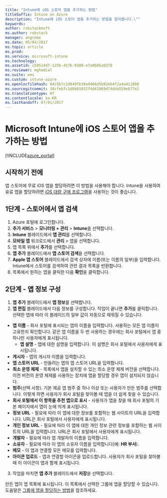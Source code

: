 ```yaml
---
title: "Intune에 iOS 스토어 앱을 추가하는 방법"
titleSuffix: Intune on Azure
description: "Intune에 iOS 스토어 앱을 추가하는 방법을 알아봅니다.\""
keywords: 
author: robstackmsft
ms.author: robstack
manager: angrobe
ms.date: 05/04/2017
ms.topic: article
ms.prod: 
ms.service: microsoft-intune
ms.technology: 
ms.assetid: c59514d7-1256-4576-9380-e7a0b85a0378
ms.reviewer: mghadial
ms.suite: ems
ms.custom: intune-azure
ms.openlocfilehash: 84c5b7c2d849fb39a9466d5b92eb4f2a4a411808
ms.sourcegitcommit: 34cfebfc1d8b81032f4d41869d74dda559e677e2
ms.translationtype: HT
ms.contentlocale: ko-KR
ms.lasthandoff: 07/01/2017
---
```

# <a name="how-to-add-ios-store-apps-to-microsoft-intune"></a>Microsoft Intune에 iOS 스토어 앱을 추가하는 방법

[!INCLUDE[azure_portal](./includes/azure_portal.md)]

## <a name="before-you-start"></a>시작하기 전에

앱 스토어에 무료 iOS 앱을 할당하려면 이 방법을 사용해야 합니다. Intune을 사용하여 유료 앱을 할당하려면 [iOS 대량 구매 프로그램](vpp-apps-ios.md)을 사용하는 것이 좋습니다.


## <a name="step-1---search-for-the-app-in-the-store"></a>1단계 - 스토어에서 앱 검색

1. Azure 포털에 로그인합니다.
2. **추가 서비스** > **모니터링 + 관리** > **Intune**을 선택합니다.
3. **Intune** 블레이드에서 **앱 관리**를 선택합니다.
4. **모바일 앱** 워크로드에서 **관리** > 앱을 선택합니다.
5. 앱 목록 위에서 **추가**를 선택합니다.
6. **앱 추가** 블레이드에서 **앱 스토어 검색**을 선택합니다.
7. **Apple 앱 스토어** 블레이드에서 검색 상자에 이름(또는 이름의 일부)을 입력합니다. Intune에서 스토어를 검색하여 관련 결과 목록을 반환합니다.
8. 목록에서 원하는 앱을 클릭한 다음 **확인**을 클릭합니다.

## <a name="step-2---configure-app-information"></a>2단계 - 앱 정보 구성

1. **앱 추가** 블레이드에서 **앱 정보**를 선택합니다.
2. **앱 편집** 블레이드에서 다음 정보를 구성합니다. 작업이 끝나면 **추가**를 클릭합니다. 선택한 앱에 따라 이 블레이드의 일부 값이 자동으로 채워질 수 있습니다.
- **앱 이름** - 회사 포털에 표시되는 앱의 이름을 입력합니다. 사용하는 모든 앱 이름이 고유한지 확인합니다. 같은 앱 이름을 두 번 사용하는 경우에는 회사 포털에서 앱 중 하나만 사용자에게 표시됩니다.
    - **앱 설명** - 앱에 대한 설명을 입력합니다. 이 설명은 회사 포털에서 사용자에게 표시됩니다.
- **게시자** - 앱의 게시자 이름을 입력합니다.
- **앱 스토어 URL** - 만들려는 앱의 앱 스토어 URL을 입력합니다.
- **최소 운영 체제** - 목록에서 앱을 설치할 수 있는 최소 운영 체제 버전을 선택합니다. 이전 버전의 운영 체제를 사용하는 장치에 앱을 할당할 경우 앱이 설치되지 않습니다.
- **범주**(선택 사항). 기본 제공 앱 범주 중 하나 이상 또는 사용자가 만든 범주를 선택합니다. 이렇게 하면 사용자가 회사 포털을 찾아볼 때 앱을 더 쉽게 찾을 수 있습니다.
- **회사 포털에서 이 항목을 추천 앱으로 표시** - 사용자가 앱을 찾을 때 회사 포털의 기본 페이지에서 앱이 눈에 띄게 표시됩니다.
- **정보 URL** - 필요에 따라 이 앱에 대한 정보를 포함하는 웹 사이트의 URL을 입력합니다. URL은 회사 포털에서 사용자에게 표시됩니다.
- **개인 정보 URL** - 필요에 따라 이 앱에 대한 개인 정보 관련 정보를 포함하는 웹 사이트의 URL을 입력합니다. URL은 회사 포털에서 사용자에게 표시됩니다.
- **개발자** - 필요에 따라 앱 개발자의 이름을 입력합니다.
- **소유자** - 필요에 따라 이 앱의 소유자 이름을 입력합니다(예: **HR 부서**).
- **메모** - 이 앱과 연결할 모든 메모를 입력합니다.
- **아이콘 업로드** - 앱과 연결할 아이콘을 업로드합니다. 사용자가 회사 포털을 찾아볼 때 이 아이콘이 앱과 함께 표시됩니다.
3. 작업을 마치면 **앱 추가** 블레이드에서 **저장**을 선택합니다.

만든 앱이 앱 목록에 표시됩니다. 이 목록에서 선택한 그룹에 앱을 할당할 수 있습니다. 도움말은 [그룹에 앱을 할당하는 방법](apps-deploy.md)을 참조하세요.
